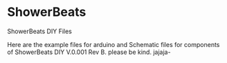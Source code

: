 ShowerBeats
===========

ShowerBeats DIY Files

Here are the example files for arduino and Schematic files for components of ShowerBeats DIY V.0.001 Rev B.
please be kind. jajaja- 
